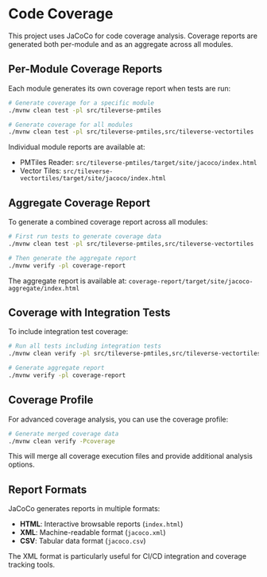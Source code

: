 # Code Coverage

This project uses JaCoCo for code coverage analysis. Coverage reports are generated both per-module and as an aggregate across all modules.

## Per-Module Coverage Reports

Each module generates its own coverage report when tests are run:

```bash
# Generate coverage for a specific module
./mvnw clean test -pl src/tileverse-pmtiles

# Generate coverage for all modules
./mvnw clean test -pl src/tileverse-pmtiles,src/tileverse-vectortiles
```

Individual module reports are available at:
- PMTiles Reader: `src/tileverse-pmtiles/target/site/jacoco/index.html`
- Vector Tiles: `src/tileverse-vectortiles/target/site/jacoco/index.html`

## Aggregate Coverage Report

To generate a combined coverage report across all modules:

```bash
# First run tests to generate coverage data
./mvnw clean test -pl src/tileverse-pmtiles,src/tileverse-vectortiles

# Then generate the aggregate report
./mvnw verify -pl coverage-report
```

The aggregate report is available at: `coverage-report/target/site/jacoco-aggregate/index.html`

## Coverage with Integration Tests

To include integration test coverage:

```bash
# Run all tests including integration tests
./mvnw clean verify -pl src/tileverse-pmtiles,src/tileverse-vectortiles

# Generate aggregate report
./mvnw verify -pl coverage-report
```

## Coverage Profile

For advanced coverage analysis, you can use the coverage profile:

```bash
# Generate merged coverage data
./mvnw clean verify -Pcoverage
```

This will merge all coverage execution files and provide additional analysis options.

## Report Formats

JaCoCo generates reports in multiple formats:
- **HTML**: Interactive browsable reports (`index.html`)
- **XML**: Machine-readable format (`jacoco.xml`)
- **CSV**: Tabular data format (`jacoco.csv`)

The XML format is particularly useful for CI/CD integration and coverage tracking tools.
